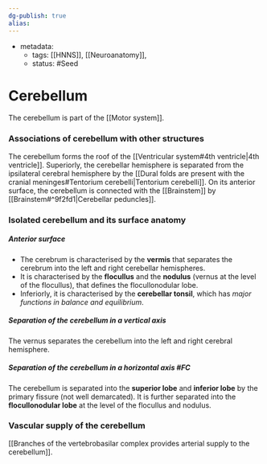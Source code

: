 ```yaml
---
dg-publish: true
alias:
---
```

- metadata:
	- tags: [[HNNS]], [[Neuroanatomy]],
	- status: #Seed 
# Cerebellum
The cerebellum is part of the [[Motor system]].

### Associations of cerebellum with other structures
The cerebellum forms the roof of the [[Ventricular system#4th ventricle|4th ventricle]].
Superiorly, the cerebellar hemisphere is separated from the ipsilateral cerebral hemisphere by the [[Dural folds are present with the cranial meninges#Tentorium cerebelli|Tentorium cerebelli]].
On its anterior surface, the cerebellum is connected with the [[Brainstem]] by [[Brainstem#^9f2fd1|Cerebellar peduncles]].
### Isolated cerebellum and its surface anatomy
##### Anterior surface
- The cerebrum is characterised by the **vermis** that separates the cerebrum into the left and right cerebellar hemispheres.
- It is characterised by the **flocullus** and the **nodulus** (vernus at the level of the flocullus), that defines the flocullonodular lobe.
- Inferiorly, it is characterised by the **cerebellar tonsil**, which has *major functions in balance and equilibrium*.
##### Separation of the cerebellum in a vertical axis
The vernus separates the cerebellum into the left and right cerebral hemisphere.
##### Separation of the cerebellum in a horizontal axis #FC 
The cerebellum is separated into the **superior lobe** and **inferior lobe** by the primary fissure (not well demarcated).
It is further separated into the **flocullonodular lobe** at the level of the flocullus and nodulus.
### Vascular supply of the cerebellum
[[Branches of the vertebrobasilar complex provides arterial supply to the cerebellum]].

